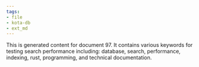 ```yaml
---
tags:
- file
- kota-db
- ext_md
---
```

This is generated content for document 97. It contains various keywords for testing search performance including: database, search, performance, indexing, rust, programming, and technical documentation.
